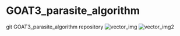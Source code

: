 # GOAT3_parasite_algorithm
git GOAT3_parasite_algorithm repository
![vector_img](https://github.com/chaos1231107/GOAT3_parachute_algorithm/assets/136959177/84092e70-6f49-431e-bbe9-653e3edb99e3)
![vector_img2](https://github.com/chaos1231107/GOAT3_parachute_algorithm/assets/136959177/84092e70-6f49-431e-bbe9-653e3edb99e3)

